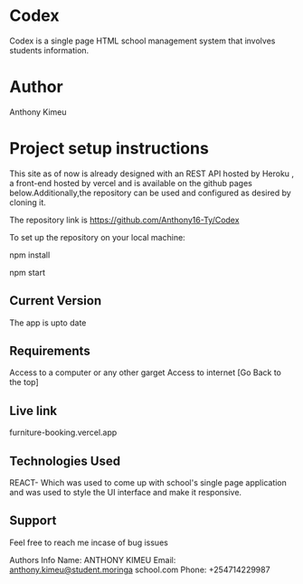 # Codex

Codex is a single page HTML school management system that involves students information.

# Author

Anthony Kimeu

# Project setup instructions

This site as of now is already designed with an REST API hosted by Heroku , a front-end hosted by vercel and is available on the github pages below.Additionally,the repository can be used and configured as desired by cloning it.

The repository link is https://github.com/Anthony16-Ty/Codex

To set up the repository on your local machine:

npm install

npm start



## Current Version
The app is upto date


## Requirements
Access to a computer or any other garget
Access to internet [Go Back to the top]


## Live link


furniture-booking.vercel.app

## Technologies Used


REACT- Which was used to come up with school's single page application and was used to style the UI interface and make it responsive.


## Support


Feel free to reach me incase of bug issues



Authors Info
Name: ANTHONY KIMEU
Email: anthony.kimeu@student.moringa school.com
Phone: +254714229987





